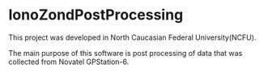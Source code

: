 # IonoZondPostProcessing
This project was developed in North Caucasian Federal University(NCFU).

The main purpose of this software is post processing of data that was collected from Novatel GPStation-6. 
